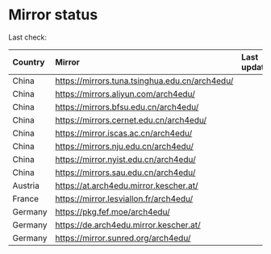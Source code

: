 <script src="./time.js"></script>
# Mirror status
Last check: <script type="text/javascript">localize(1731334895.490249);</script>

|Country|Mirror|Last update|
|:------|:-----|:----------|
|China|https://mirrors.tuna.tsinghua.edu.cn/arch4edu/|<script type="text/javascript">localize(1731310559);</script>|
|China|https://mirrors.aliyun.com/arch4edu/|<script type="text/javascript">localize(1730918485);</script>|
|China|https://mirrors.bfsu.edu.cn/arch4edu/|<script type="text/javascript">localize(1731310559);</script>|
|China|https://mirrors.cernet.edu.cn/arch4edu/|<script type="text/javascript">localize(1731310559);</script>|
|China|https://mirror.iscas.ac.cn/arch4edu/|<script type="text/javascript">localize(1731310559);</script>|
|China|https://mirrors.nju.edu.cn/arch4edu/|<script type="text/javascript">localize(1730918485);</script>|
|China|https://mirror.nyist.edu.cn/arch4edu/|<script type="text/javascript">localize(1730918485);</script>|
|China|https://mirrors.sau.edu.cn/arch4edu/|<script type="text/javascript">localize(1729319991);</script>|
|Austria|https://at.arch4edu.mirror.kescher.at/|<script type="text/javascript">localize(1731310559);</script>|
|France|https://mirror.lesviallon.fr/arch4edu/|<script type="text/javascript">localize(1731310559);</script>|
|Germany|https://pkg.fef.moe/arch4edu/|<script type="text/javascript">localize(1731310559);</script>|
|Germany|https://de.arch4edu.mirror.kescher.at/|<script type="text/javascript">localize(1731310559);</script>|
|Germany|https://mirror.sunred.org/arch4edu/|<script type="text/javascript">localize(1731310559);</script>|

<script src="./tablefilter/tablefilter.js"></script>
<script src="./table.js"></script>